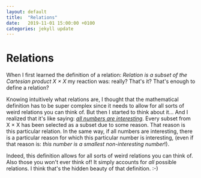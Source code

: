 ```yaml
---
layout: default
title:  "Relations"
date:   2019-11-01 15:00:00 +0100
categories: jekyll update
---
```


# Relations

When I first learned the definition of a relation: *Relation is a subset of the Cartesian product X × X* my reaction was: really? That's it? That's enough to define a relation?

Knowing intuitively what relations are, I thought that the mathematical definition has to be super complex since it needs to allow for all sorts of weird relations you can think of. But then I started to think about it... And I realized that it's like saying: [*all numbers are interesting*](https://youtu.be/Ysd1XhqMbe8). Every subset from X × X has been selected as a subset due to some reason. That reason is this particular relation. In the same way, if all numbers are interesting, there is a particular reason for which this particular number is interesting, (even if that reason is: *this number is a smallest non-interesting number*!).

Indeed, this definition allows for all sorts of weird relations you can think of. Also those you won't ever think of! It simply accounts for *all* possible relations. I think that's the hidden beauty of that definition. :-)
